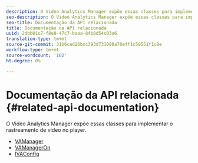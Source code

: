 ```yaml
---
description: O Video Analytics Manager expõe essas classes para implementar o rastreamento de vídeo no player.
seo-description: O Video Analytics Manager expõe essas classes para implementar o rastreamento de vídeo no player.
seo-title: Documentação da API relacionada
title: Documentação da API relacionada
uuid: 2dbb01c7-f8e0-47c7-baaa-84b8d54c03a6
translation-type: tm+mt
source-git-commit: 31b6cad26bcc393d731080a70eff1c59551f1c8e
workflow-type: tm+mt
source-wordcount: '102'
ht-degree: 0%

---
```



# Documentação da API relacionada {#related-api-documentation}

O Video Analytics Manager expõe essas classes para implementar o rastreamento de vídeo no player.

* [VAManager](https://help.adobe.com/en_US/primetime/api/reference_implementation/android/javadoc/com/adobe/primetime/reference/manager/VAManager.html)
* [VAManagerOn](https://help.adobe.com/en_US/primetime/api/reference_implementation/android/javadoc/com/adobe/primetime/reference/manager/VAManagerOn.html)
* [IVAConfig](https://help.adobe.com/en_US/primetime/api/reference_implementation/android/javadoc/com/adobe/primetime/reference/config/IVAConfig.html)